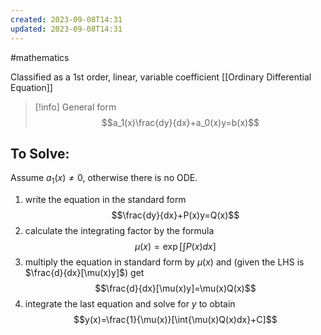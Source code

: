 ```yaml
---
created: 2023-09-08T14:31
updated: 2023-09-08T14:31
---
```

#mathematics

Classified as a 1st order, linear, variable coefficient [[Ordinary Differential Equation]]

>[!info] General form
>$$a_1(x)\frac{dy}{dx}+a_0(x)y=b(x)$$

## To Solve:
Assume $a_1(x)\neq0$, otherwise there is no ODE.
1. write the equation in the standard form $$\frac{dy}{dx}+P(x)y=Q(x)$$
2. calculate the integrating factor by the formula $$\mu(x)=\exp [\int{P(x)dx}]$$
3. multiply the equation in standard form by $\mu(x)$ and (given the LHS is $\frac{d}{dx}[\mu(x)y]$) get $$\frac{d}{dx}[\mu(x)y]=\mu(x)Q(x)$$
4. integrate the last equation and solve for $y$ to obtain $$y(x)=\frac{1}{\mu(x)}[\int{\mu(x)Q(x)dx}+C]$$